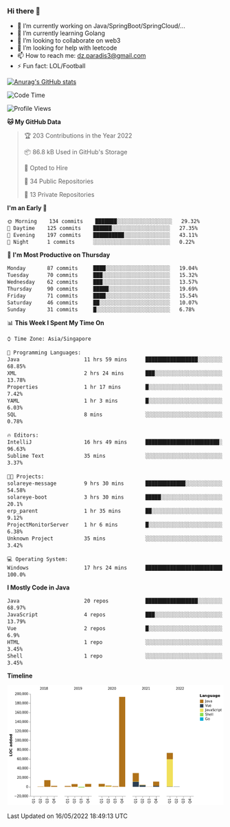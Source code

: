 ### Hi there 👋

- 🔭 I’m currently working on Java/SpringBoot/SpringCloud/...
- 🌱 I’m currently learning Golang
- 👯 I’m looking to collaborate on web3
- 🤔 I’m looking for help with leetcode
- 📫 How to reach me: dz.paradis3@gmail.com
- ⚡ Fun fact: LOL/Football

[![Anurag's GitHub stats](https://github-readme-stats.vercel.app/api?username=xiumu2017&show_icons=true&theme=radical)](https://github.com/anuraghazra/github-readme-stats)

<!--
**xiumu2017/xiumu2017** is a ✨ _special_ ✨ repository because its `README.md` (this file) appears on your GitHub profile.

Here are some ideas to get you started:

- 🔭 I’m currently working on ...
- 🌱 I’m currently learning ...
- 👯 I’m looking to collaborate on ...
- 🤔 I’m looking for help with ...
- 💬 Ask me about ...
- 📫 How to reach me: ...
- 😄 Pronouns: ...
- ⚡ Fun fact: ...
-->

<!--START_SECTION:waka-->
![Code Time](http://img.shields.io/badge/Code%20Time-0%20secs-blue)

![Profile Views](http://img.shields.io/badge/Profile%20Views-0-blue)

**🐱 My GitHub Data** 

> 🏆 203 Contributions in the Year 2022
 > 
> 📦 86.8 kB Used in GitHub's Storage 
 > 
> 💼 Opted to Hire
 > 
> 📜 34 Public Repositories 
 > 
> 🔑 13 Private Repositories  
 > 
**I'm an Early 🐤** 

```text
🌞 Morning    134 commits    ███████░░░░░░░░░░░░░░░░░░   29.32% 
🌆 Daytime    125 commits    ██████░░░░░░░░░░░░░░░░░░░   27.35% 
🌃 Evening    197 commits    ██████████░░░░░░░░░░░░░░░   43.11% 
🌙 Night      1 commits      ░░░░░░░░░░░░░░░░░░░░░░░░░   0.22%

```
📅 **I'm Most Productive on Thursday** 

```text
Monday       87 commits     ████░░░░░░░░░░░░░░░░░░░░░   19.04% 
Tuesday      70 commits     ███░░░░░░░░░░░░░░░░░░░░░░   15.32% 
Wednesday    62 commits     ███░░░░░░░░░░░░░░░░░░░░░░   13.57% 
Thursday     90 commits     █████░░░░░░░░░░░░░░░░░░░░   19.69% 
Friday       71 commits     ████░░░░░░░░░░░░░░░░░░░░░   15.54% 
Saturday     46 commits     ██░░░░░░░░░░░░░░░░░░░░░░░   10.07% 
Sunday       31 commits     █░░░░░░░░░░░░░░░░░░░░░░░░   6.78%

```


📊 **This Week I Spent My Time On** 

```text
⌚︎ Time Zone: Asia/Singapore

💬 Programming Languages: 
Java                     11 hrs 59 mins      █████████████████░░░░░░░░   68.85% 
XML                      2 hrs 24 mins       ███░░░░░░░░░░░░░░░░░░░░░░   13.78% 
Properties               1 hr 17 mins        █░░░░░░░░░░░░░░░░░░░░░░░░   7.42% 
YAML                     1 hr 3 mins         █░░░░░░░░░░░░░░░░░░░░░░░░   6.03% 
SQL                      8 mins              ░░░░░░░░░░░░░░░░░░░░░░░░░   0.78%

🔥 Editors: 
IntelliJ                 16 hrs 49 mins      ████████████████████████░   96.63% 
Sublime Text             35 mins             ░░░░░░░░░░░░░░░░░░░░░░░░░   3.37%

🐱‍💻 Projects: 
solareye-message         9 hrs 30 mins       █████████████░░░░░░░░░░░░   54.58% 
solareye-boot            3 hrs 30 mins       █████░░░░░░░░░░░░░░░░░░░░   20.1% 
erp_parent               1 hr 35 mins        ██░░░░░░░░░░░░░░░░░░░░░░░   9.12% 
ProjectMonitorServer     1 hr 6 mins         █░░░░░░░░░░░░░░░░░░░░░░░░   6.38% 
Unknown Project          35 mins             ░░░░░░░░░░░░░░░░░░░░░░░░░   3.42%

💻 Operating System: 
Windows                  17 hrs 24 mins      █████████████████████████   100.0%

```

**I Mostly Code in Java** 

```text
Java                     20 repos            █████████████████░░░░░░░░   68.97% 
JavaScript               4 repos             ███░░░░░░░░░░░░░░░░░░░░░░   13.79% 
Vue                      2 repos             █░░░░░░░░░░░░░░░░░░░░░░░░   6.9% 
HTML                     1 repo              ░░░░░░░░░░░░░░░░░░░░░░░░░   3.45% 
Shell                    1 repo              ░░░░░░░░░░░░░░░░░░░░░░░░░   3.45%

```


**Timeline**

![Chart not found](https://raw.githubusercontent.com/xiumu2017/xiumu2017/main/charts/bar_graph.png) 


 Last Updated on 16/05/2022 18:49:13 UTC
<!--END_SECTION:waka-->
